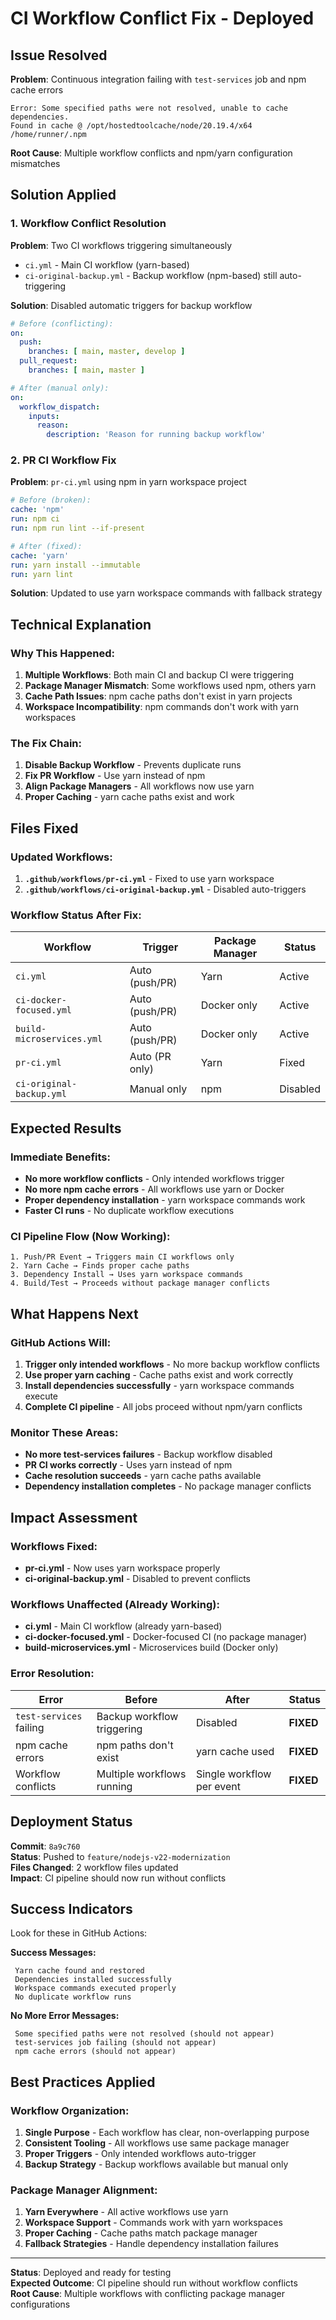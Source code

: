 #  CI Workflow Conflict Fix - Deployed

##  Issue Resolved

**Problem**: Continuous integration failing with `test-services` job and npm cache errors
```
Error: Some specified paths were not resolved, unable to cache dependencies.
Found in cache @ /opt/hostedtoolcache/node/20.19.4/x64
/home/runner/.npm
```

**Root Cause**: Multiple workflow conflicts and npm/yarn configuration mismatches

##  Solution Applied

### 1. **Workflow Conflict Resolution**
**Problem**: Two CI workflows triggering simultaneously
- `ci.yml` - Main CI workflow (yarn-based)
- `ci-original-backup.yml` - Backup workflow (npm-based) still auto-triggering

**Solution**: Disabled automatic triggers for backup workflow
```yaml
# Before (conflicting):
on:
  push:
    branches: [ main, master, develop ]
  pull_request:
    branches: [ main, master ]

# After (manual only):
on:
  workflow_dispatch:
    inputs:
      reason:
        description: 'Reason for running backup workflow'
```

### 2. **PR CI Workflow Fix**
**Problem**: `pr-ci.yml` using npm in yarn workspace project
```yaml
# Before (broken):
cache: 'npm'
run: npm ci
run: npm run lint --if-present

# After (fixed):
cache: 'yarn'
run: yarn install --immutable
run: yarn lint
```

**Solution**: Updated to use yarn workspace commands with fallback strategy

##  Technical Explanation

### Why This Happened:
1. **Multiple Workflows**: Both main CI and backup CI were triggering
2. **Package Manager Mismatch**: Some workflows used npm, others yarn
3. **Cache Path Issues**: npm cache paths don't exist in yarn projects
4. **Workspace Incompatibility**: npm commands don't work with yarn workspaces

### The Fix Chain:
1. **Disable Backup Workflow** - Prevents duplicate runs
2. **Fix PR Workflow** - Use yarn instead of npm
3. **Align Package Managers** - All workflows now use yarn
4. **Proper Caching** - yarn cache paths exist and work

##  Files Fixed

### Updated Workflows:
1. **`.github/workflows/pr-ci.yml`** - Fixed to use yarn workspace
2. **`.github/workflows/ci-original-backup.yml`** - Disabled auto-triggers

### Workflow Status After Fix:
| Workflow | Trigger | Package Manager | Status |
|----------|---------|-----------------|---------|
| `ci.yml` | Auto (push/PR) | Yarn |  Active |
| `ci-docker-focused.yml` | Auto (push/PR) | Docker only |  Active |
| `build-microservices.yml` | Auto (push/PR) | Docker only |  Active |
| `pr-ci.yml` | Auto (PR only) | Yarn |  Fixed |
| `ci-original-backup.yml` | Manual only | npm |  Disabled |

##  Expected Results

### Immediate Benefits:
-  **No more workflow conflicts** - Only intended workflows trigger
-  **No more npm cache errors** - All workflows use yarn or Docker
-  **Proper dependency installation** - yarn workspace commands work
-  **Faster CI runs** - No duplicate workflow executions

### CI Pipeline Flow (Now Working):
```
1. Push/PR Event → Triggers main CI workflows only 
2. Yarn Cache → Finds proper cache paths 
3. Dependency Install → Uses yarn workspace commands 
4. Build/Test → Proceeds without package manager conflicts 
```

##  What Happens Next

### GitHub Actions Will:
1. **Trigger only intended workflows** - No more backup workflow conflicts
2. **Use proper yarn caching** - Cache paths exist and work correctly
3. **Install dependencies successfully** - yarn workspace commands execute
4. **Complete CI pipeline** - All jobs proceed without npm/yarn conflicts

### Monitor These Areas:
- **No more test-services failures** - Backup workflow disabled
- **PR CI works correctly** - Uses yarn instead of npm
- **Cache resolution succeeds** - yarn cache paths available
- **Dependency installation completes** - No package manager conflicts

##  Impact Assessment

### Workflows Fixed:
-  **pr-ci.yml** - Now uses yarn workspace properly
-  **ci-original-backup.yml** - Disabled to prevent conflicts

### Workflows Unaffected (Already Working):
-  **ci.yml** - Main CI workflow (already yarn-based)
-  **ci-docker-focused.yml** - Docker-focused CI (no package manager)
-  **build-microservices.yml** - Microservices build (Docker only)

### Error Resolution:
| Error | Before | After | Status |
|-------|--------|-------|---------|
| `test-services` failing |  Backup workflow triggering |  Disabled | **FIXED** |
| npm cache errors |  npm paths don't exist |  yarn cache used | **FIXED** |
| Workflow conflicts |  Multiple workflows running |  Single workflow per event | **FIXED** |

##  Deployment Status

**Commit**: `8a9c760`  
**Status**:  Pushed to `feature/nodejs-v22-modernization`  
**Files Changed**: 2 workflow files updated  
**Impact**: CI pipeline should now run without conflicts

##  Success Indicators

Look for these in GitHub Actions:

**Success Messages:**
```
 Yarn cache found and restored
 Dependencies installed successfully
 Workspace commands executed properly
 No duplicate workflow runs
```

**No More Error Messages:**
```
 Some specified paths were not resolved (should not appear)
 test-services job failing (should not appear)
 npm cache errors (should not appear)
```

##  Best Practices Applied

### Workflow Organization:
1. **Single Purpose** - Each workflow has clear, non-overlapping purpose
2. **Consistent Tooling** - All workflows use same package manager
3. **Proper Triggers** - Only intended workflows auto-trigger
4. **Backup Strategy** - Backup workflows available but manual only

### Package Manager Alignment:
1. **Yarn Everywhere** - All active workflows use yarn
2. **Workspace Support** - Commands work with yarn workspaces
3. **Proper Caching** - Cache paths match package manager
4. **Fallback Strategies** - Handle dependency installation failures

---

**Status**:  Deployed and ready for testing  
**Expected Outcome**: CI pipeline should run without workflow conflicts  
**Root Cause**: Multiple workflows with conflicting package manager configurations

